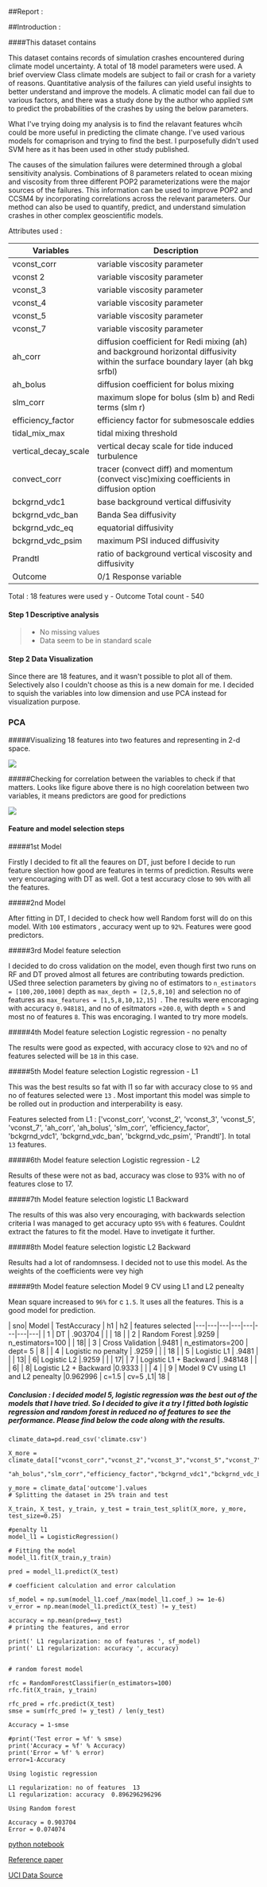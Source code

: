 ##Report : 


##Introduction : 

####This dataset contains 

This dataset contains records of simulation crashes encountered during climate model uncertainty. A total of 18 model parameters were used.  A brief overview Class climate models are subject to fail or crash for a variety of reasons. Quantitative analysis of the failures can yield useful insights to better understand and improve the models. A climatic model can fail due to various factors, and there was a study done by the author who applied `SVM` to predict the probabilities of the crashes by using the below parameters. 

What I've trying doing my analysis is to find the relavant features whcih could be more useful in predicting the climate change. I've used various models for comaprison and trying to find the best. I purposefully didn't used SVM here as it has been used in other study published. 


The causes of the simulation failures were determined
through a global sensitivity analysis. Combinations of 8 parameters
related to ocean mixing and viscosity from three
different POP2 parameterizations were the major sources of
the failures. This information can be used to improve POP2
and CCSM4 by incorporating correlations across the relevant
parameters. Our method can also be used to quantify, predict,
and understand simulation crashes in other complex geoscientific
models.

Attributes used :


|   Variables |   Description |
|---|---|
| vconst_corr  |  variable viscosity parameter |
|  vconst 2  | variable viscosity parameter  |
| vconst_3   |  variable viscosity parameter |
| vconst_4  |  variable viscosity parameter |
|  vconst_5 |  variable viscosity parameter |
|  vconst_7 |  variable viscosity parameter |
| ah_corr  | diffusion coefficient for Redi mixing (ah) and background horizontal diffusivity within the surface boundary layer (ah bkg srfbl)  |
| ah_bolus   |  diffusion coefficient for bolus mixing |
|slm_corr   |   maximum slope for bolus (slm b) and Redi terms (slm r)|
|  efficiency_factor |   efficiency factor for submesoscale eddies|
| tidal_mix_max  |  tidal mixing threshold |
| vertical_decay_scale  | vertical decay scale for tide induced turbulence  |
|  convect_corr | tracer (convect diff) and momentum (convect visc)mixing coefficients in diffusion option  |
|bckgrnd_vdc1   |  base background vertical diffusivity |
|  bckgrnd_vdc_ban |   Banda Sea diffusivity|
| bckgrnd_vdc_eq  |   equatorial diffusivity|
|bckgrnd_vdc_psim   |  maximum PSI induced diffusivity |
|  Prandtl | ratio of background vertical viscosity and diffusivity  |
|  Outcome  | 0/1 Response variable  |

Total : 18 features were used 
y - Outcome 
Total count - 540 



#### Step 1 Descriptive analysis 

>- No missing values 
>- Data seem to be in standard scale 


#### Step 2 Data Visualization 

Since there are 18 features, and it wasn't possible to plot all of them. Selectively also I couldn't choose as this is a new domain for me. I decided to squish the variables into low dimension and use PCA instead for visualization purpose.

### PCA 

#####Visualizing 18 features into two features  and representing in 2-d space. 

![](../result/pca.jpg)


#####Checking for correlation between the variables to check if that matters. Looks like  figure above there is no high coorelation between two variables, it means predictors are good for predictions

![](../result/cor.jpg)


#### Feature and model selection steps
 
 
#####1st Model 

Firstly I decided to fit all the feaures on DT, just before I decide to run feature slection how good are features in terms of prediction. Results were very encouraging with DT as well. Got a test accuracy close to `90%` with all the features. 

#####2nd Model 

After fitting in DT, I decided to check how well Random forst will do on this model. With `100` estimators , accuracy went up to `92%`.  Features were good predictors.  


#####3rd Model  feature selection 

I decided to do cross validation on the model, even though first two runs on RF and DT proved almost all fetures are contributing towards prediction. USed three  selection parameters by giving no of estimators to `n_estimators = [100,200,1000]`  depth as `max_depth = [2,5,8,10]` and selection no of features as `max_features = [1,5,8,10,12,15] `. The results were encoraging with accuracy `0.948181`, and no of esitmators =`200.0`, with depth = `5` and most no of features `8`. This was encoraging. I wanted to try more models. 



#####4th Model  feature selection  Logistic regression - no penalty 

The results were good as expected, with accuracy close to `92%` and no of features selected will be `18` in this case. 


#####5th Model  feature selection  Logistic regression - L1 


This was the best results so fat with l1 so far with accuracy close to `95` and no of features selected were `13` . Most important this model was simple to be rolled out in production and interperability is easy. 


Features selected from L1 : ['vconst_corr',
 'vconst_2',
 'vconst_3',
 'vconst_5',
 'vconst_7',
 'ah_corr',
 'ah_bolus',
 'slm_corr',
 'efficiency_factor',
 'bckgrnd_vdc1',
 'bckgrnd_vdc_ban',
 'bckgrnd_vdc_psim',
 'Prandtl'].  In total  `13` features. 


#####6th Model  feature selection  Logistic regression - L2


Results of these were not as bad, accuracy was close to 93% with no of features close to 17. 


#####7th Model  feature selection  logistic  L1 Backward 

The results of this was also very encouraging, with backwards selection criteria I was managed to get accuracy upto `95%` with `6` features.  Couldnt extract the fatures to fit the model. Have to invetigate it further. 



#####8th Model  feature selection  logistic  L2 Backward

Results had a lot of randomnsess. I decided not to use this model. As the weights of the coefficients were vey high 


#####9th Model  feature selection  Model 9 CV using L1 and L2 penealty

Mean square increased to `96%` for c `1.5`. It uses all the features. This is a good model for prediction. 



|   sno|  Model | TestAccuracy |  h1 | h2  |  features selected 
|---|---|---|---|---|---|---|---|
| 1  |  DT | .903704 |   |   |  18  |
|  2 | Random Forest  |.9259  |  n_estimators=100 |   |   18| 
|  3 | Cross Validation   |.9481 |  n_estimators=200 |  dept= 5	 |  8	 | 
|  4 | Logistic no penalty  | .9259  |   |   | 18  | 
|  5 | Logistic L1  | .9481  |    |  |   13| 
|   6| Logistic L2  |.9259   |   |   |   17| 
|  7 |  Logistic L1 + Backward  | .948148  |   |   |   6| 
|   8|  Logistic L2 + Backward   |0.9333   |   |   |  4 | 
|  9 |  Model 9 CV using L1 and L2 penealty |0.962996  | c=1.5  | cv=5 ,L1| 18  |  





##### Conclusion : I decided model 5, logistic regression was the best out of the models that I have tried.  So I decided to give it a try I fitted both logistic regression and random forest in reduced no of features to see the performance. Please find below the code along with the results. 



```
climate_data=pd.read_csv('climate.csv')

X_more = climate_data[["vconst_corr","vconst_2","vconst_3","vconst_5","vconst_7","ah_corr",
          "ah_bolus","slm_corr","efficiency_factor","bckgrnd_vdc1","bckgrnd_vdc_ban","bckgrnd_vdc_psim","Prandtl"]]

y_more = climate_data['outcome'].values
# Splitting the dataset in 25% train and test 

X_train, X_test, y_train, y_test = train_test_split(X_more, y_more, test_size=0.25)

#penalty l1
model_l1 = LogisticRegression()

# Fitting the model 
model_l1.fit(X_train,y_train)

pred = model_l1.predict(X_test)

# coefficient calculation and error calculation 

sf_model = np.sum(model_l1.coef_/max(model_l1.coef_) >= 1e-6)
v_error = np.mean(model_l1.predict(X_test) != y_test)

accuracy = np.mean(pred==y_test)
# printing the features, and error

print(' L1 regularization: no of features ', sf_model)
print(' L1 regularization: accuracy ', accuracy)


# random forest model 

rfc = RandomForestClassifier(n_estimators=100)
rfc.fit(X_train, y_train)

rfc_pred = rfc.predict(X_test)
smse = sum(rfc_pred != y_test) / len(y_test)

Accuracy = 1-smse

#print('Test error = %f' % smse)
print('Accuracy = %f' % Accuracy)
print('Error = %f' % error)
error=1-Accuracy
```


```
Using logistic regression 

L1 regularization: no of features  13
L1 regularization: accuracy  0.896296296296

Using Random forest

Accuracy = 0.903704
Error = 0.074074
```


[python notebook](../analysis.ipynb) 


[Reference paper](https://www.geosci-model-dev.net/6/1157/2013/gmd-6-1157-2013.pdf)

[UCI Data Source](https://archive.ics.uci.edu/ml/datasets/climate+model+simulation+crashes)
